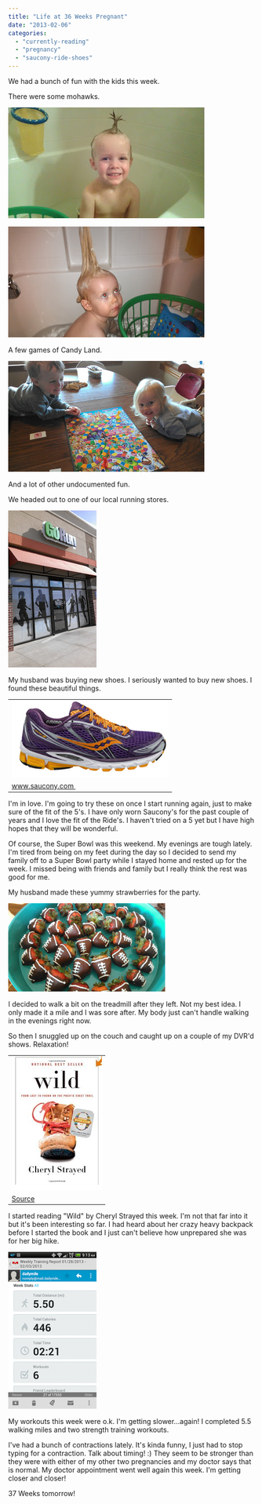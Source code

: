 ```yaml
---
title: "Life at 36 Weeks Pregnant"
date: "2013-02-06"
categories: 
  - "currently-reading"
  - "pregnancy"
  - "saucony-ride-shoes"
---
```


We had a bunch of fun with the kids this week.  
  
There were some mohawks.  
  
  

[![](images/IMAG0073.jpg)](http://amotherspace.net/wp-content/uploads/2013/02/IMAG00731.jpg)

  

[![](images/IMAG0069.jpg)](http://amotherspace.net/wp-content/uploads/2013/02/IMAG00691.jpg)

  
A few games of Candy Land.  
  
  

[![](images/IMAG0079.jpg)](http://amotherspace.net/wp-content/uploads/2013/02/IMAG00791.jpg)

  
And a lot of other undocumented fun.  
  
We headed out to one of our local running stores.  
  
  

[![](images/IMAG0089.jpg)](http://amotherspace.net/wp-content/uploads/2013/02/IMAG00891.jpg)

  
My husband was buying new shoes. I seriously wanted to buy new shoes. I found these beautiful things.  
  
  

<table align="center" cellpadding="0" cellspacing="0"><tbody><tr><td><a href="http://3.bp.blogspot.com/-HN-ajtRLHgs/URAFvMTLQkI/AAAAAAAACTw/aesAKHGc_og/s1600/ride5.PNG" imageanchor="1"><img border="0" height="157" src="images/ride5.PNG" width="320"></a></td></tr><tr><td><a href="http://www.saucony.com/" target="_blank">www.saucony.com&nbsp;</a></td></tr></tbody></table>

I'm in love. I'm going to try these on once I start running again, just to make sure of the fit of the 5's. I have only worn Saucony's for the past couple of years and I love the fit of the Ride's. I haven't tried on a 5 yet but I have high hopes that they will be wonderful.  
  
Of course, the Super Bowl was this weekend. My evenings are tough lately. I'm tired from being on my feet during the day so I decided to send my family off to a Super Bowl party while I stayed home and rested up for the week. I missed being with friends and family but I really think the rest was good for me.  
  
My husband made these yummy strawberries for the party.  
  
  

[![](images/IMAG0091.jpg)](http://amotherspace.net/wp-content/uploads/2013/02/IMAG00911.jpg)

  
I decided to walk a bit on the treadmill after they left. Not my best idea. I only made it a mile and I was sore after. My body just can't handle walking in the evenings right now.   
  
So then I snuggled up on the couch and caught up on a couple of my DVR'd shows. Relaxation!  
  
  

<table align="center" cellpadding="0" cellspacing="0"><tbody><tr><td><a href="http://2.bp.blogspot.com/-G1QZNgkmYrk/URAIaoslHLI/AAAAAAAACUI/o1IMi_rrkzo/s1600/wild.PNG" imageanchor="1"><img border="0" src="images/wild.PNG"></a></td></tr><tr><td><a href="http://www.amazon.com/Wild-Found-Pacific-Crest-Oprahs/dp/0307592731/ref=sr_1_1?s=books&amp;ie=UTF8&amp;qid=1360005091&amp;sr=1-1&amp;keywords=wild" target="_blank">Source</a></td></tr></tbody></table>

  
I started reading "Wild" by Cheryl Strayed this week. I'm not that far into it but it's been interesting so far. I had heard about her crazy heavy backpack before I started the book and I just can't believe how unprepared she was for her big hike.   
  
  

[![](images/Screenshot_2013-02-05-09-13-10.png)](http://amotherspace.net/wp-content/uploads/2013/02/Screenshot_2013-02-05-09-13-101.png)

  
My workouts this week were o.k. I'm getting slower...again! I completed 5.5 walking miles and two strength training workouts.   
  
I've had a bunch of contractions lately. It's kinda funny, I just had to stop typing for a contraction. Talk about timing! :) They seem to be stronger than they were with either of my other two pregnancies and my doctor says that is normal. My doctor appointment went well again this week. I'm getting closer and closer!  
  
37 Weeks tomorrow!
